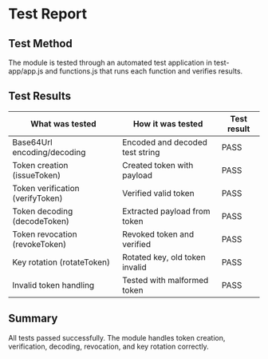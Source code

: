 # Test Report

## Test Method
The module is tested through an automated test application in test-app/app.js and functions.js that runs each function and verifies results.

## Test Results

| What was tested                  | How it was tested               | Test result |
|-----------------                 |-------------------              |-------------|
| Base64Url encoding/decoding      | Encoded and decoded test string |    PASS     |
| Token creation (issueToken)      | Created token with payload      |    PASS     |
| Token verification (verifyToken) | Verified valid token            |    PASS     |
| Token decoding (decodeToken)     | Extracted payload from token    |    PASS     |
| Token revocation (revokeToken)   | Revoked token and verified      |    PASS     |
| Key rotation (rotateToken)       | Rotated key, old token invalid  |    PASS     |
| Invalid token handling           | Tested with malformed token     |    PASS     |

## Summary
All tests passed successfully. The module handles token creation, verification, decoding, revocation, and key rotation correctly.